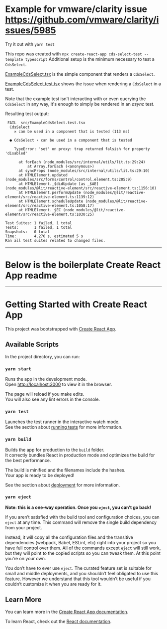 # Example for vmware/clarity issue https://github.com/vmware/clarity/issues/5985

Try it out with `yarn test`

This repo was created with `npx create-react-app cds-select-test --template typescript`
Additional setup is the minimum necessary to test a `CdsSelect`.

[ExampleCdsSelect.tsx](https://github.com/dturcotte/cds-select-test/blob/main/src/ExampleCdsSelect.tsx) is the simple component that renders a `CdsSelect`.

[ExampleCdsSelect.test.tsx](https://github.com/dturcotte/cds-select-test/blob/main/src/ExampleCdsSelect.test.tsx) shows the issue when rendering a `CdsSelect` in a test.

Note that the example test isn't interacting with or even querying the `CdsSelect` in any way, it's enough to simply be rendered in an *async* test.

Resulting test output:

```
 FAIL  src/ExampleCdsSelect.test.tsx
  CdsSelect
    ✕ can be used in a component that is tested (113 ms)

  ● CdsSelect › can be used in a component that is tested

    TypeError: 'set' on proxy: trap returned falsish for property 'disabled'

      at forEach (node_modules/src/internal/utils/lit.ts:29:24)
          at Array.forEach (<anonymous>)
      at syncProps (node_modules/src/internal/utils/lit.ts:29:10)
      at HTMLElement.updated (node_modules/src/forms/control/control.element.ts:205:9)
      at HTMLElement._$didUpdate [as _$AE] (node_modules/@lit/reactive-element/src/reactive-element.ts:1156:10)
      at HTMLElement.performUpdate (node_modules/@lit/reactive-element/src/reactive-element.ts:1139:12)
      at HTMLElement.scheduleUpdate (node_modules/@lit/reactive-element/src/reactive-element.ts:1058:17)
      at HTMLElement._$EC (node_modules/@lit/reactive-element/src/reactive-element.ts:1030:25)

Test Suites: 1 failed, 1 total
Tests:       1 failed, 1 total
Snapshots:   0 total
Time:        4.276 s, estimated 5 s
Ran all test suites related to changed files.
```



-----
# Below is the boilerplate Create React App readme
-----


# Getting Started with Create React App

This project was bootstrapped with [Create React App](https://github.com/facebook/create-react-app).

## Available Scripts

In the project directory, you can run:

### `yarn start`

Runs the app in the development mode.\
Open [http://localhost:3000](http://localhost:3000) to view it in the browser.

The page will reload if you make edits.\
You will also see any lint errors in the console.

### `yarn test`

Launches the test runner in the interactive watch mode.\
See the section about [running tests](https://facebook.github.io/create-react-app/docs/running-tests) for more information.

### `yarn build`

Builds the app for production to the `build` folder.\
It correctly bundles React in production mode and optimizes the build for the best performance.

The build is minified and the filenames include the hashes.\
Your app is ready to be deployed!

See the section about [deployment](https://facebook.github.io/create-react-app/docs/deployment) for more information.

### `yarn eject`

**Note: this is a one-way operation. Once you `eject`, you can’t go back!**

If you aren’t satisfied with the build tool and configuration choices, you can `eject` at any time. This command will remove the single build dependency from your project.

Instead, it will copy all the configuration files and the transitive dependencies (webpack, Babel, ESLint, etc) right into your project so you have full control over them. All of the commands except `eject` will still work, but they will point to the copied scripts so you can tweak them. At this point you’re on your own.

You don’t have to ever use `eject`. The curated feature set is suitable for small and middle deployments, and you shouldn’t feel obligated to use this feature. However we understand that this tool wouldn’t be useful if you couldn’t customize it when you are ready for it.

## Learn More

You can learn more in the [Create React App documentation](https://facebook.github.io/create-react-app/docs/getting-started).

To learn React, check out the [React documentation](https://reactjs.org/).
